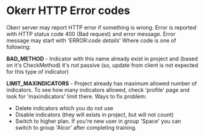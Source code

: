 # Okerr HTTP Error codes
Okerr server may report HTTP error if something is wrong. Error is reported with HTTP status code 400 (Bad request) and error message. Error message may start with 'ERROR:*code* *details*' Where code is one of following:

**BAD_METHOD** - Indicator with this name already exist in project and (based on it's CheckMethod) it's not passive (so, update from client is not expected for this type of indicator)

**LIMIT_MAXINDICATORS** - Project already has maximum allowed number of indicators. To see how many indicators allowed, check 'profile' page and look for 'maxindicators' limit there. Ways to fix problem:
- Delete indicators which you do not use
- Disable indicators (they will exists in project, but will not count)
- Switch to higher plan. If you're new user in group 'Space' you can switch to group 'Alcor' after completing training.
